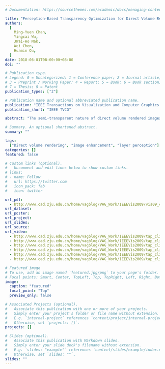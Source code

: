 ```yaml
---
# Documentation: https://sourcethemes.com/academic/docs/managing-content/

title: "Perception-Based Transparency Optimization for Direct Volume Rendering."
authors:
  [
    Ming-Yuen Chan,
    Yingcai Wu,
    JWai-Ho Mak,
    Wei Chen,
    Huamin Qu,
  ]
date: 2018-06-01T08:00:00+08:00
doi: ""

# Publication type.
# Legend: 0 = Uncategorized; 1 = Conference paper; 2 = Journal article;
# 3 = Preprint / Working Paper; 4 = Report; 5 = Book; 6 = Book section;
# 7 = Thesis; 8 = Patent
publication_types: ["2"]

# Publication name and optional abbreviated publication name.
publication: "IEEE Transactions on Visualization and Computer Graphics "
publication_short: "IEEE TVCG"

abstract: "The semi-transparent nature of direct volume rendered images is useful to depict layered structures in a volume. However, obtaining a semi-transparent result with the layers clearly revealed is difficult and may involve tedious adjustment on opacity and other rendering parameters. Furthermore, the visual quality of layers also depends on various perceptual factors. In this paper, we propose an auto-correction method for enhancing the perceived quality of the semi-transparent layers in direct volume rendered images. We introduce a suite of new measures based on psychological principles to evaluate the perceptual quality of transparent structures in the rendered images. By optimizing rendering parameters within an adaptive and intuitive user interaction process, the quality of the images is enhanced such that specific user requirements can be met. Experimental results on various datasets demonstrate the effectiveness and robustness of our method."

# Summary. An optional shortened abstract.
summary: ""

tags:
  ["Direct volume rendering", "image enhancement", "layer perception"]
categories: []
featured: false

# Custom links (optional).
#   Uncomment and edit lines below to show custom links.
# links:
# - name: Follow
#   url: https://twitter.com
#   icon_pack: fab
#   icon: twitter

url_pdf:
  - http://www.cad.zju.edu.cn/home/vagblog/VAG_Work/IEEEVis2009/vis09_chan.pdf
url_dataset:
url_poster:
url_project:
url_slides:
url_source:
url_video:
  - http://www.cad.zju.edu.cn/home/vagblog/VAG_Work/IEEEVis2009/tap_clip1.wmv
  - http://www.cad.zju.edu.cn/home/vagblog/VAG_Work/IEEEVis2009/tap_clip2.wmv
  - http://www.cad.zju.edu.cn/home/vagblog/VAG_Work/IEEEVis2009/tap_clip3.WMV
  - http://www.cad.zju.edu.cn/home/vagblog/VAG_Work/IEEEVis2009/tap_clip4.WMV
  - http://www.cad.zju.edu.cn/home/vagblog/VAG_Work/IEEEVis2009/tap_clip5.WMV
  - http://www.cad.zju.edu.cn/home/vagblog/VAG_Work/IEEEVis2009/tap_clip6.WMV

# Featured image
# To use, add an image named `featured.jpg/png` to your page's folder.
# Focal points: Smart, Center, TopLeft, Top, TopRight, Left, Right, BottomLeft, Bottom, BottomRight.
image:
  caption: "featured"
  focal_point: "Top"
  preview_only: false

# Associated Projects (optional).
#   Associate this publication with one or more of your projects.
#   Simply enter your project's folder or file name without extension.
#   E.g. `internal-project` references `content/project/internal-project/index.md`.
#   Otherwise, set `projects: []`.
projects: []

# Slides (optional).
#   Associate this publication with Markdown slides.
#   Simply enter your slide deck's filename without extension.
#   E.g. `slides: "example"` references `content/slides/example/index.md`.
#   Otherwise, set `slides: ""`.
slides: ""
---
```

